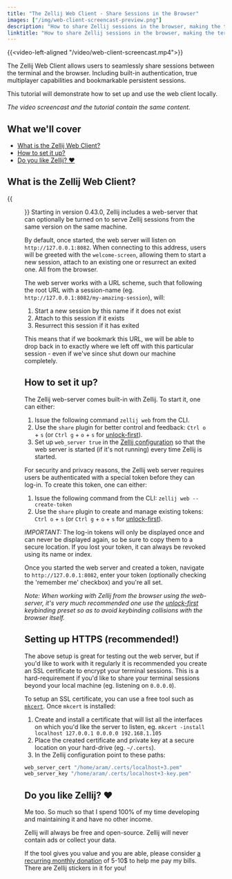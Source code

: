 ```yaml
---
title: "The Zellij Web Client - Share Sessions in the Browser"
images: ["/img/web-client-screencast-preview.png"]
description: "How to share Zellij sessions in the browser, making the terminal emulator optional"
linktitle: "How to share Zellij sessions in the browser, making the terminal emulator optional"
---
```

{{<video-left-aligned "/video/web-client-screencast.mp4">}}

The Zellij Web Client allows users to seamlessly share sessions between the terminal and the browser. Including built-in authentication, true multiplayer capabilities and bookmarkable persistent sessions.

This tutorial will demonstrate how to set up and use the web client locally.

*The video screencast and the tutorial contain the same content.*

## What we'll cover
- [What is the Zellij Web Client?](#practical-workflow-example)
- [How to set it up?](#how-stacked-resize-works)
- [Do you like Zellij? ❤️](#do-you-like-zellij-)

## What is the Zellij Web Client?

{{<figure src="/img/web-client-screencast-preview.png" class="center" style="max-width 995px;" alt="An image of the Zellij 'share' plugin.">}}
Starting in version 0.43.0, Zellij includes a web-server that can optionally be turned on to serve Zellij sessions from the same version on the same machine.

By default, once started, the web server will listen on `http://127.0.0.1:8082`. When connecting to this address, users will be greeted with the `welcome-screen`, allowing them to start a new session, attach to an existing one or resurrect an exited one. All from the browser.

The web server works with a URL scheme, such that following the root URL with a session-name (eg. `http://127.0.0.1:8082/my-amazing-session`), will:
1. Start a new session by this name if it does not exist
2. Attach to this session if it exists
3. Resurrect this session if it has exited

This means that if we bookmark this URL, we will be able to drop back in to exactly where we left off with this particular session - even if we've since shut down our machine completely.

## How to set it up?
The Zellij web-server comes built-in with Zellij. To start it, one can either:
1. Issue the following command `zellij web` from the CLI.
2. Use the `share` plugin for better control and feedback: `Ctrl o` + `s` (or `Ctrl g` + `o` + `s` for [unlock-first](https://zellij.dev/documentation/keybinding-presets.html#the-unlock-first-non-colliding-preset)).
3. Set up `web_server true` in the [Zellij configuration](https://zellij.dev/documentation/configuration.html) so that the web server is started (if it's not running) every time Zellij is started.

For security and privacy reasons, the Zellij web server requires users be authenticated with a special token before they can log-in. To create this token, one can either:
1. Issue the following command from the CLI: `zellij web --create-token`
2. Use the `share` plugin to create and manage existing tokens: `Ctrl o` + `s` (or `Ctrl g` + `o` + `s` for [unlock-first](https://zellij.dev/documentation/keybinding-presets.html#the-unlock-first-non-colliding-preset)).

*IMPORTANT:* The log-in tokens will only be displayed once and can never be displayed again, so be sure to copy them to a secure location. If you lost your token, it can always be revoked using its name or index.

Once you started the web server and created a token, navigate to `http://127.0.0.1:8082`, enter your token (optionally checking the 'remember me' checkbox) and you're all set.

*Note: When working with Zellij from the browser using the web-server, it's very much recommended one use the [unlock-first](https://zellij.dev/documentation/keybinding-presets.html#the-unlock-first-non-colliding-preset) keybinding preset so as to avoid keybinding collisions with the browser itself.*

## Setting up HTTPS (recommended!)
The above setup is great for testing out the web server, but if you'd like to work with it regularly it is recommended you create an SSL certificate to encrypt your terminal sessions. This is a hard-requirement if you'd like to share your terminal sessions beyond your local machine (eg. listening on `0.0.0.0`).

To setup an SSL certificate, you can use a free tool such as [`mkcert`](https://github.com/FiloSottile/mkcert). Once `mkcert` is installed:
1. Create and install a certificate that will list all the interfaces on which you'd like the server to listen, eg. `mkcert -install localhost 127.0.0.1 0.0.0.0 192.168.1.105`
2. Place the created certificate and private key at a secure location on your hard-drive (eg. `~/.certs`).
3. In the Zellij configuration point to these paths:

```javascript
web_server_cert "/home/aram/.certs/localhost+3.pem"
web_server_key "/home/aram/.certs/localhost+3-key.pem"
```

## Do you like Zellij? ❤️
Me too. So much so that I spend 100% of my time developing and maintaining it and have no other income.

Zellij will always be free and open-source. Zellij will never contain ads or collect your data.

If the tool gives you value and you are able, please consider [a recurring monthly donation](https://github.com/sponsors/imsnif) of 5-10$ to help me pay my bills. There are Zellij stickers in it for you!

<!-- 
## Practical Workflow Example
### Introduction
In this example, we're going to use `vim` to open two files side-by-side, resize them into stacks and move them around to make more panes. In the end, we'll also use a pinned floating pane in order to get information in real time as we're developing.

### Start with two panes side-by-side
{{<figure src="/img/stacked-resize-tutorial-1.png" class="center" style="max-width 995px;" alt="An image of Zellij two editor panes side by side.">}}
We start out with an empty Zellij session and then open a file in our editor.

*Example:* `vim /path/to/my-file`

We then split the pane to the right with: `Ctrl p` + `r`. And in the new pane, we'll open another file.

*Example:* `vim /path/to/my-other-file`

### Resize one pane
{{<figure src="/img/stacked-resize-tutorial-2.png" class="center" style="max-width 995px;" alt="An image of Zellij two editor panes side by side, one of them taking up more space.">}}
Now, we'll resize one of the panes to be able to better read its contents while still keeping the other pane open. We'll do this with `Alt +`.
The pane will be resized 30% of the screen in an available direction so long as it does not override another pane or panes completely. We'll resize it back into its original position with `Alt -`.

### Resize panes into a stack
{{<figure src="/img/stacked-resize-tutorial-3.png" class="center" style="max-width 995px;" alt="An image of Zellij two editor panes in a stack one on top of the other.">}}
If we want to concentrate on one of these panes at a time, but still keep the other pane's title visible on screen we can press `Alt +` twice to stack them. Once stacked, we can navigate up and down the stack with `Alt <←↓↑→>` (either arrow keys or `hjkl`).

### Open new panes in the stack
{{<figure src="/img/stacked-resize-tutorial-4.png" class="center" style="max-width 995px;" alt="An image of a stack of panes taking up the full Zellij screen, with two editor panes and some additional panes running other commands.">}}
When we're focused on a stack, we can open additional panes in the stack with `Alt n`. We can close these panes normally with `Ctrl p` + `x`.

### Split the stack Right
{{<figure src="/img/stacked-resize-tutorial-5.png" class="center" style="max-width 995px;" alt="An image of a stack of panes taking up the right side of the Zellij screen, with an additional single pane taking up the left side.">}}
Now, let's split the whole stack to the right to add a new terminal pane. We do this like splitting a regular pane to the right with `Ctrl p` + `r`.
In this new pane, we're going to run a new command that we can view and interact with as we're working with the files in our stack on the left.

*Example:* `cargo test`

### Split the new pane Down
{{<figure src="/img/stacked-resize-tutorial-6.png" class="center" style="max-width 995px;" alt="An image of a stack of panes taking up the right side of the Zellij screen, with two additional panes taking up the left side one on top of the other - one running cargo test, the other tailing a log file.">}}
Let's now split this new pane down in order to run an additional command. We do this with `Ctrl p` + `d`.
In this new pane, we're going to tail a log file in order to give us information in real time as we're developing.

*Example:* `tail -f /path/to/my/log-file`

### Resize into a second stack
{{<figure src="/img/stacked-resize-tutorial-7.png" class="center" style="max-width 995px;" alt="An image of a stack of panes taking up the right half of the Zellij screen, with an additional stack taking up the left half of the screen.">}}
We will now create a second stack from the log file pane and the test pane. We will do this by pressing `Alt +` while focused on the log file pane until it stacks with the test pane.

### Add another pane to the second stack
{{<figure src="/img/stacked-resize-tutorial-8.png" class="center" style="max-width 995px;" alt="An image of a stack of panes taking up the right half of the Zellij screen, with an additional stack taking up the left half of the screen. This time, the bottom of the stack includes the watchexec cargo check command.">}}
We'll add a new pane to this second stack with `Alt n`. In this new pane, we'll run a syntax checker that will execute whenever we save a file. This will be helpful to give us more detailed errors on any syntax errors we get while editing the files in our left stack.

*Example:* `watchexec cargo check`

### Go to the left stack and resize the stack until it's full-screen
{{<figure src="/img/stacked-resize-tutorial-9.png" class="center" style="max-width 995px;" alt="An image of a single editor pane taking up the full screen. This time the tab name has a (FULLSCREEN) suffix to it to indicate this.">}}
Now that we have our workspace set up, we're going to navigate back to one of our edited files and expand it until it takes up the full-screen. We navigate with `Alt <←↓↑→>` (either arrow keys or `hjkl`) into one of the panes in the left stack and then press `Alt +` until it takes up the full screen.

### Go back to the original state
{{<figure src="/img/stacked-resize-tutorial-8.png" class="center" style="max-width 995px;" alt="An image of a stack of panes taking up the right half of the Zellij screen, with an additional stack taking up the left half of the screen. This time, the bottom of the stack includes the watchexec cargo check command.">}}
Now that we know how to get to this state, we may want to bring another pane with us. Let's return to the original state by pressing `Alt -` until all of our panes appear on screen.

### Eject the last pane to have access to it in the full-screen pane
{{<figure src="/img/stacked-resize-tutorial-10.png" class="center" style="max-width 995px;" alt="An image of two pane stacks on the left and right halves of the screen, with an additional pane floating above them in the middle running the watchexec cargo check command.">}}
Then, we're going to navigate to the syntax checker pane (the `watchexec cargo test` pane in our example) and eject it to become a floating pane. We do this with `Ctrl p` + `e`. Once we've done so, we're going to toggle off the floating panes with `Alt f` for a moment while we resize back to full screen.

### Set the last ejected pane as Pinned so it's always-on-top
{{<figure src="/img/stacked-resize-tutorial-11.png" class="center" style="max-width 995px;" alt="An image of one editor pane taking up the whole screen with a floating watchexec cargo check pane set as pinned (always-on-top) on the top right of the screen, showing compiler errors relating to the editor pane below it in real time.">}}
We navigate back to our editor pane, press `Alt +` until it's full screen again and then toggle back our syntax checker pane with `Alt f`.

Finally, we toggle it to become `Pinned` either by clicking with the mouse on its top right corner, or with `Ctrl p` + `i`. This will make it stay always on top even if we focus on the pane below it (either with `Alt f` or by clicking it with the mouse). If we'd like, we can drag our pinned pane out of the way with the mouse, by clicking and dragging on its frame, or with the keyboard with `Ctrl h` + `<←↓↑→>` (arrow keys or `hjkl`).

## How stacked-resize works
In this section, we're going to take a deeper dive into how the "stacked resize" algorithm works. Namely looking at its behavior and what can be done with it so that you'll be able to take better advantage of it in your day-to-day workflows.

When in `stacked resize` mode (which is the default and can be turned off in the configuration by adding `stacked_resize false`), whenever we resize our focused pane with `Alt +` Zellij will try to increase its size by 30% of the screen in one direction. If it is not able to do this in any direction (eg. because this would mean it covers up one or more panes completely), it will try to stack this pane with adjacent panes in each direction.

The above is also true and transparent if the focused pane is already stacked, and/or if the adjacent panes are already stacked. If a stack takes up the whole screen and we increase the pane size once more with `Alt +`, the pane will become full-screened (similar to what would happen if we issue `Ctrl p` + `f` on any focused pane normally).

When reducing the size of panes in a stack with `Alt -`, Zellij will try to break the stack away from the focused pane (eg. if the focused pane is on the bottom of the stack, it will break out the top-most pane of the stack).

Zellij also remembers the previous sizes of panes on screen when resizing in this manner. Meaning that an `Alt +` and `Alt -` is essentially an "undo chain", so long as the same pane is focused and no new panes have been added to the tab.

Let's look at this in practice:

### In a new tab, open 6 directionless panes
{{<figure src="/img/stacked-resize-tutorial-12.png" class="center" style="max-width 995px;" alt="An image of six terminal panes of different sizes arranged in different locations on the same tiled surface on screen.">}}
In a new Zellij session, or a new Zellij tab, open 6 panes with `Alt n`.

*Note: if the panes you opened don't look like the screenshot, try snapping them into the `VERTICAL` layout by pressing `Alt [` one or more times*

### Go to the middle pane and resize it a few times
{{<figure src="/img/stacked-resize-tutorial-13.png" class="center" style="max-width 995px;" alt="An image of three terminal panes of different sizes arranged in different locations on the same tiled surface on screen with an additional pane stack in the middle.">}}
Navigate to one of the panes in the middle with `Alt <←↓↑→>` (either arrow keys or `hjkl`), and then resize it with `Alt +` a few times.

### Go to the middle pane and resize it until full screen
{{<figure src="/img/stacked-resize-tutorial-14.png" class="center" style="max-width 995px;" alt="An image of a single terminal pane taking up the whole screen with the (FULLSCREEN) indication on its tab above.">}}
Keep resizing the pane with `Alt +` until you've reached the full screen.

### Resize it back
{{<figure src="/img/stacked-resize-tutorial-12.png" class="center" style="max-width 995px;" alt="An image of six terminal panes of different sizes arranged in different locations on the same tiled surface on screen.">}}
Now, we'll resize this pane back to its original state by pressing `Alt -` until it is again in the middle of the screen. This takes advantage of the "undo chain" we described at the beginning of this session.

### Resize it again, focus a different pane and try to resize it back
{{<figure src="/img/stacked-resize-tutorial-15.png" class="center" style="max-width 995px;" alt="An image of a stack of panes taking up the whole screen except an additional smaller pane on their bottom.">}}
Let's now once again resize this pane a few times with `Alt +`, but this time we'll stop one resize before it hits full screen. We'll then navigate to a different pane in the stack and hit `Alt -` a few times. Notice how now the stack is broken into individual panes rather than bringing us back to the original stack: we have broken the "undo chain" by focusing a different pane and resizing it.

### Split the stack right
{{<figure src="/img/stacked-resize-tutorial-16.png" class="center" style="max-width 995px;" alt="An image of a stack of panes taking up the left half of the screen with a single pane taking up the right half.">}}
We now press `Alt +` until we have one stack filling the whole screen. We can split this whole stack to the right and add a new terminal pane with `Ctrl p` + `r`.

### Split the stack down
{{<figure src="/img/stacked-resize-tutorial-17.png" class="center" style="max-width 995px;" alt="An image of a stack of panes taking up the upper left corner of the screen with a single pane taking up the right half and a single pane taking up the bottom left corner of the screen.">}}
Finally, let's focus back on one of our panes in the stack to the left and split it down with `Ctrl p` + `d`. Notice that the whole stack splits down and we get one additional pane on the bottom.

